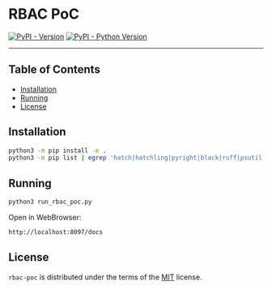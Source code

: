 # RBAC PoC

[![PyPI - Version](https://img.shields.io/pypi/v/rbac-poc.svg)](https://pypi.org/project/rbac-poc)
[![PyPI - Python Version](https://img.shields.io/pypi/pyversions/rbac-poc.svg)](https://pypi.org/project/rbac-poc)

---

## Table of Contents

- [Installation](#installation)
- [Running](#running)
- [License](#license)

## Installation

```bash
python3 -m pip install -e .
python3 -m pip list | egrep 'hatch|hatchling|pyright|black|ruff|psutil|tomli|tomli_w|uvicorn|fastapi|pydantic|pydantic_core|pydantic-settings|SQLAlchemy'
```

## Running

```bash
python3 run_rbac_poc.py
```

Open in WebBrowser:

```txt
http://localhost:8097/docs
```

## License

`rbac-poc` is distributed under the terms of the [MIT](https://spdx.org/licenses/MIT.html) license.
